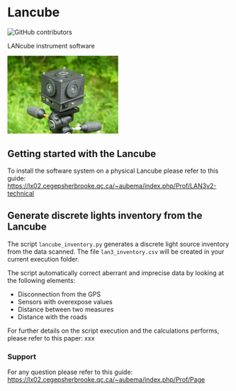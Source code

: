 # Lancube
![GitHub contributors](https://img.shields.io/github/contributors/aubema/lancube?style=plastic)

LANcube instrument software

<img src="lan3v2.png" width="250">

## Getting started with the Lancube
To install the software system on a physical Lancube please refer to this guide:
https://lx02.cegepsherbrooke.qc.ca/~aubema/index.php/Prof/LAN3v2-technical



## Generate discrete lights inventory from the Lancube
The script ```lancube_inventory.py``` generates a discrete light source inventory from the data scanned.
The file ```lan3_inventory.csv``` will be created in your current execution folder.

The script automatically correct aberrant and imprecise data by looking at the following elements:
  * Disconnection from the GPS
  * Sensors with overexpose values
  * Distance between two measures
  * Distance with the roads

For further details on the script execution and the calculations performs, please refer to this paper: xxx


### Support
For any question please refer to this guide: https://lx02.cegepsherbrooke.qc.ca/~aubema/index.php/Prof/Page
